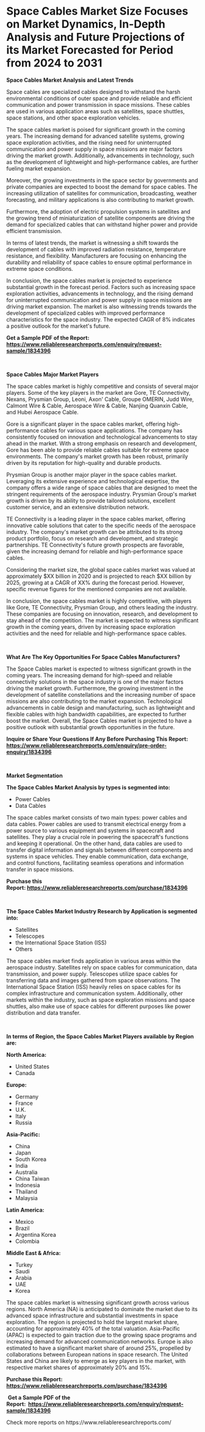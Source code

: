 <p><h1>Space Cables Market Size Focuses on Market Dynamics, In-Depth Analysis and Future Projections of its Market Forecasted for Period from 2024 to 2031</h1></p><p><strong>Space Cables Market Analysis and Latest Trends</strong></p>
<p><p>Space cables are specialized cables designed to withstand the harsh environmental conditions of outer space and provide reliable and efficient communication and power transmission in space missions. These cables are used in various application areas such as satellites, space shuttles, space stations, and other space exploration vehicles.</p><p>The space cables market is poised for significant growth in the coming years. The increasing demand for advanced satellite systems, growing space exploration activities, and the rising need for uninterrupted communication and power supply in space missions are major factors driving the market growth. Additionally, advancements in technology, such as the development of lightweight and high-performance cables, are further fueling market expansion.</p><p>Moreover, the growing investments in the space sector by governments and private companies are expected to boost the demand for space cables. The increasing utilization of satellites for communication, broadcasting, weather forecasting, and military applications is also contributing to market growth.</p><p>Furthermore, the adoption of electric propulsion systems in satellites and the growing trend of miniaturization of satellite components are driving the demand for specialized cables that can withstand higher power and provide efficient transmission.</p><p>In terms of latest trends, the market is witnessing a shift towards the development of cables with improved radiation resistance, temperature resistance, and flexibility. Manufacturers are focusing on enhancing the durability and reliability of space cables to ensure optimal performance in extreme space conditions.</p><p>In conclusion, the space cables market is projected to experience substantial growth in the forecast period. Factors such as increasing space exploration activities, advancements in technology, and the rising demand for uninterrupted communication and power supply in space missions are driving market expansion. The market is also witnessing trends towards the development of specialized cables with improved performance characteristics for the space industry. The expected CAGR of 8% indicates a positive outlook for the market's future.</p></p>
<p><strong>Get a Sample PDF of the Report:&nbsp; <a href="https://www.reliableresearchreports.com/enquiry/request-sample/1834396">https://www.reliableresearchreports.com/enquiry/request-sample/1834396</a></strong></p>
<p>&nbsp;</p>
<p><strong>Space Cables Major Market Players</strong></p>
<p><p>The space cables market is highly competitive and consists of several major players. Some of the key players in the market are Gore, TE Connectivity, Nexans, Prysmian Group, Leoni, Axon' Cable, Groupe OMERIN, Judd Wire, Calmont Wire & Cable, Aerospace Wire & Cable, Nanjing Quanxin Cable, and Hubei Aerospace Cable.</p><p>Gore is a significant player in the space cables market, offering high-performance cables for various space applications. The company has consistently focused on innovation and technological advancements to stay ahead in the market. With a strong emphasis on research and development, Gore has been able to provide reliable cables suitable for extreme space environments. The company's market growth has been robust, primarily driven by its reputation for high-quality and durable products.</p><p>Prysmian Group is another major player in the space cables market. Leveraging its extensive experience and technological expertise, the company offers a wide range of space cables that are designed to meet the stringent requirements of the aerospace industry. Prysmian Group's market growth is driven by its ability to provide tailored solutions, excellent customer service, and an extensive distribution network.</p><p>TE Connectivity is a leading player in the space cables market, offering innovative cable solutions that cater to the specific needs of the aerospace industry. The company's market growth can be attributed to its strong product portfolio, focus on research and development, and strategic partnerships. TE Connectivity's future growth prospects are favorable, given the increasing demand for reliable and high-performance space cables.</p><p>Considering the market size, the global space cables market was valued at approximately $XX billion in 2020 and is projected to reach $XX billion by 2025, growing at a CAGR of XX% during the forecast period. However, specific revenue figures for the mentioned companies are not available.</p><p>In conclusion, the space cables market is highly competitive, with players like Gore, TE Connectivity, Prysmian Group, and others leading the industry. These companies are focusing on innovation, research, and development to stay ahead of the competition. The market is expected to witness significant growth in the coming years, driven by increasing space exploration activities and the need for reliable and high-performance space cables.</p></p>
<p>&nbsp;</p>
<p><strong>What Are The Key Opportunities For Space Cables Manufacturers?</strong></p>
<p><p>The Space Cables market is expected to witness significant growth in the coming years. The increasing demand for high-speed and reliable connectivity solutions in the space industry is one of the major factors driving the market growth. Furthermore, the growing investment in the development of satellite constellations and the increasing number of space missions are also contributing to the market expansion. Technological advancements in cable design and manufacturing, such as lightweight and flexible cables with high bandwidth capabilities, are expected to further boost the market. Overall, the Space Cables market is projected to have a positive outlook with substantial growth opportunities in the future.</p></p>
<p><strong>Inquire or Share Your Questions If Any Before Purchasing This Report: <a href="https://www.reliableresearchreports.com/enquiry/pre-order-enquiry/1834396">https://www.reliableresearchreports.com/enquiry/pre-order-enquiry/1834396</a></strong></p>
<p>&nbsp;</p>
<p><strong>Market Segmentation</strong></p>
<p><strong>The Space Cables Market Analysis by types is segmented into:</strong></p>
<p><ul><li>Power Cables</li><li>Data Cables</li></ul></p>
<p><p>The space cables market consists of two main types: power cables and data cables. Power cables are used to transmit electrical energy from a power source to various equipment and systems in spacecraft and satellites. They play a crucial role in powering the spacecraft's functions and keeping it operational. On the other hand, data cables are used to transfer digital information and signals between different components and systems in space vehicles. They enable communication, data exchange, and control functions, facilitating seamless operations and information transfer in space missions.</p></p>
<p><strong>Purchase this Report:&nbsp;<a href="https://www.reliableresearchreports.com/purchase/1834396">https://www.reliableresearchreports.com/purchase/1834396</a></strong></p>
<p>&nbsp;</p>
<p><strong>The Space Cables Market Industry Research by Application is segmented into:</strong></p>
<p><ul><li>Satellites</li><li>Telescopes</li><li>the International Space Station (ISS)</li><li>Others</li></ul></p>
<p><p>The space cables market finds application in various areas within the aerospace industry. Satellites rely on space cables for communication, data transmission, and power supply. Telescopes utilize space cables for transferring data and images gathered from space observations. The International Space Station (ISS) heavily relies on space cables for its complex infrastructure and communication system. Additionally, other markets within the industry, such as space exploration missions and space shuttles, also make use of space cables for different purposes like power distribution and data transfer.</p></p>
<p>&nbsp;</p>
<p><strong>In terms of Region, the Space Cables Market Players available by Region are:</strong></p>
<p>
    <p> <strong> North America: </strong>
        <ul>
            <li>United States</li>
            <li>Canada</li>
        </ul>
        </p> 
    <p> <strong> Europe: </strong>
        <ul>
            <li>Germany</li>
            <li>France</li>
            <li>U.K.</li>
            <li>Italy</li>
            <li>Russia</li>
        </ul>
        </p> 
    <p> <strong> Asia-Pacific: </strong>
        <ul>
            <li>China</li>
            <li>Japan</li>
            <li>South Korea</li>
            <li>India</li>
            <li>Australia</li>
            <li>China Taiwan</li>
            <li>Indonesia</li>
            <li>Thailand</li>
            <li>Malaysia</li>
        </ul>
        </p> 
    <p> <strong> Latin America: </strong>
        <ul>
            <li>Mexico</li>
            <li>Brazil</li>
            <li>Argentina Korea</li>
            <li>Colombia</li>
        </ul>
        </p> 
    <p> <strong> Middle East & Africa: </strong>
        <ul>
            <li>Turkey</li>
            <li>Saudi</li>
            <li>Arabia</li>
            <li>UAE</li>
            <li>Korea</li>
        </ul>
    </p>
    </p>
<p><p>The space cables market is witnessing significant growth across various regions. North America (NA) is anticipated to dominate the market due to its advanced space infrastructure and substantial investments in space exploration. The region is projected to hold the largest market share, accounting for approximately 40% of the total valuation. Asia-Pacific (APAC) is expected to gain traction due to the growing space programs and increasing demand for advanced communication networks. Europe is also estimated to have a significant market share of around 25%, propelled by collaborations between European nations in space research. The United States and China are likely to emerge as key players in the market, with respective market shares of approximately 20% and 15%.</p></p>
<p><strong>Purchase this Report: <a href="https://www.reliableresearchreports.com/purchase/1834396">https://www.reliableresearchreports.com/purchase/1834396</a></strong></p>
<p>&nbsp;<strong>Get a Sample PDF of the Report:&nbsp;&nbsp;<a href="https://www.reliableresearchreports.com/enquiry/request-sample/1834396">https://www.reliableresearchreports.com/enquiry/request-sample/1834396</a></strong></p>
<p><strong></strong></p>
<p>Check more reports on https://www.reliableresearchreports.com/</p>